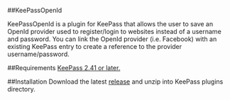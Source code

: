 ##KeePassOpenId

KeePassOpenId is a plugin for KeePass that allows the user to save an OpenId provider used to register/login to websites instead of a username and password. You can link the OpenId provider (i.e. Facebook) with an existing KeePass entry to create a reference to the provider username/password.

##Requirements
[KeePass 2.41 or later.](https://keepass.info/download.html)

##Installation
Download the latest [release](https://github.com/khelmar/KeePassOpenId/releases) and unzip into KeePass plugins directory.

